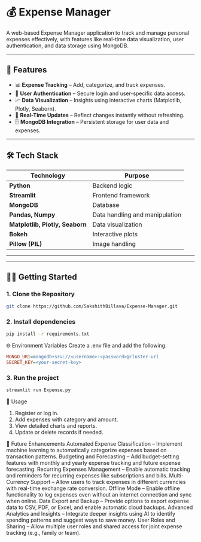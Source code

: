 # 💰 Expense Manager

A web-based Expense Manager application to track and manage personal expenses effectively, with features like real-time data visualization, user authentication, and data storage using MongoDB.

---

## 🚀 Features
- 📊 **Expense Tracking** – Add, categorize, and track expenses.
- 🔐 **User Authentication** – Secure login and user-specific data access.
- 📈 **Data Visualization** – Insights using interactive charts (Matplotlib, Plotly, Seaborn).
- 📅 **Real-Time Updates** – Reflect changes instantly without refreshing.
- 🗄️ **MongoDB Integration** – Persistent storage for user data and expenses.

---

## 🛠️ Tech Stack
| Technology | Purpose |
|-----------|---------|
| **Python** | Backend logic |
| **Streamlit** | Frontend framework |
| **MongoDB** | Database |
| **Pandas, Numpy** | Data handling and manipulation |
| **Matplotlib, Plotly, Seaborn** | Data visualization |
| **Bokeh** | Interactive plots |
| **Pillow (PIL)** | Image handling |

---
---

## 🏃‍♂️ Getting Started
### 1. **Clone the Repository**
```bash
git clone https://github.com/SakshithBillava/Expense-Manager.git
```
### 2. **Install dependencies**
```bash
pip install -r requirements.txt
```
🌐 Environment Variables
Create a .env file and add the following:
```ini
MONGO_URI=mongodb+srv://<username>:<password>@cluster-url
SECRET_KEY=<your-secret-key>
```
### 3. **Run the project**
```bash
streamlit run Expense.py
```

🎯 Usage
1. Register or log in.
2. Add expenses with category and amount.
3. View detailed charts and reports.
4. Update or delete records if needed.

🚀 Future Enhancements
Automated Expense Classification – Implement machine learning to automatically categorize expenses based on transaction patterns.
Budgeting and Forecasting – Add budget-setting features with monthly and yearly expense tracking and future expense forecasting.
Recurring Expenses Management – Enable automatic tracking and reminders for recurring expenses like subscriptions and bills.
Multi-Currency Support – Allow users to track expenses in different currencies with real-time exchange rate conversion.
Offline Mode – Enable offline functionality to log expenses even without an internet connection and sync when online.
Data Export and Backup – Provide options to export expense data to CSV, PDF, or Excel, and enable automatic cloud backups.
Advanced Analytics and Insights – Integrate deeper insights using AI to identify spending patterns and suggest ways to save money.
User Roles and Sharing – Allow multiple user roles and shared access for joint expense tracking (e.g., family or team).


